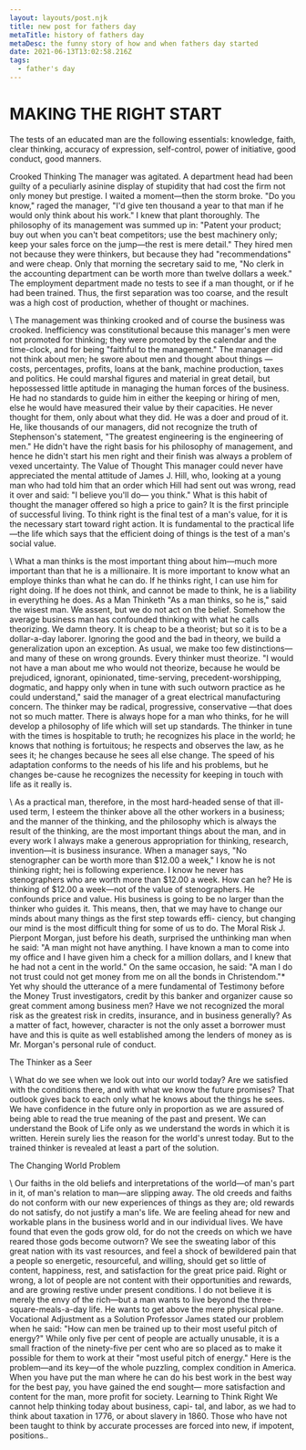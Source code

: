 ```yaml
---
layout: layouts/post.njk
title: new post for fathers day
metaTitle: history of fathers day
metaDesc: the funny story of how and when fathers day started
date: 2021-06-13T13:02:58.216Z
tags:
  - father's day
---
```

# MAKING THE RIGHT START



The tests of an educated man are the following essentials: knowledge, faith, clear thinking, accuracy of expression, self-control, power of initiative, good conduct, good manners.

Crooked Thinking 
    The manager was agitated. A department head had been guilty of a peculiarly asinine display of stupidity that had cost the firm not only money but prestige. I waited a moment—then the storm broke. "Do you know," raged the manager, "I'd give ten thousand a year to that man if he would only think about his work." I knew that plant thoroughly. The philosophy of its management was summed up in: "Patent your product; buy out when you can't beat competitors; use the best machinery only; keep your sales force on the jump—the rest is mere detail." They hired men not because they were thinkers, but because they had "recommendations" and were cheap. Only that morning the secretary said to me, "No clerk in the accounting department can be worth more than twelve dollars a week." The employment department made no tests to see if a man thought, or if he had been trained. Thus, the first separation was too coarse, and the result was a high cost of production, whether of thought or machines. 

\    The management was thinking crooked and of course the business was crooked. Inefficiency was constitutional because this manager's men were not promoted for thinking; they were promoted by the calendar and the time-clock, and for being "faithful to the management." The manager did not think about men; he swore about men and thought about things — costs, percentages, profits, loans at the bank, machine production, taxes and politics. He could marshal figures and material in great detail, but hepossessed little aptitude in managing the human forces of the business. He had no standards to guide him in either the keeping or hiring of men, else he would have measured their value by their capacities. He never thought for them, only about what they did. He was a doer and proud of it. He, like thousands of our managers, did not recognize the truth of Stephenson's statement, "The greatest engineering is the engineering of men." He didn't have the right basis for his philosophy of management, and hence he didn't start his men right and their finish was always a problem of vexed uncertainty. The Value of Thought This manager could never have appreciated the mental attitude of James J. Hill, who, looking at a young man who had told him that an order which Hill had sent out was wrong, read it over and said: "I believe you'll do— you think." What is this habit of thought the manager offered so high a price to gain? It is the first principle of successful living. To think right is the final test of a man's value, for it is the necessary start toward right action. It is fundamental to the practical life—the life which says that the efficient doing of things is the test of a man's social value. 

\    What a man thinks is the most important thing about him—much more important than that he is a millionaire. It is more important to know what an employe thinks than what he can do. If he thinks right, I can use him for right doing. If he does not think, and cannot be made to think, he is a liability in everything he does. As a Man Thinketh "As a man thinks, so he is," said the wisest man. We assent, but we do not act on the belief. Somehow the average business man has confounded thinking with what he calls theorizing. We damn theory. It is cheap to be a theorist; but so it is to be a dollar-a-day laborer. Ignoring the good and the bad in theory, we build a generalization upon an exception. As usual, we make too few distinctions—and many of these on wrong grounds. Every thinker must theorize. "I would not have a man about me who would not theorize, because he would be prejudiced, ignorant, opinionated, time-serving, precedent-worshipping, dogmatic, and happy only when in tune with such outworn practice as he could understand," said the manager of a great electrical manufacturing concern. The thinker may be radical, progressive, conservative —that does not so much matter. There is always hope for a man who thinks, for he will develop a philosophy of life which will set up standards. The thinker in tune with the times is hospitable to truth; he recognizes his place in the world; he knows that nothing is fortuitous; he respects and observes the law, as he sees it; he changes because he sees all else change. The speed of his adaptation conforms to the needs of his life and his problems, but he changes be-cause he recognizes the necessity for keeping in touch with life as it really is. 

\    As a practical man, therefore, in the most hard-headed sense of that ill-used term, I esteem the thinker above all the other workers in a business; and the manner of the thinking, and the philosophy which is always the result of the thinking, are the most important things about the man, and in every work I always make a generous appropriation for thinking, research, invention—it is business insurance. When a manager says, "No stenographer can be worth more than $12.00 a week," I know he is not thinking right; hei is following experience. I know he never has stenographers who are worth more than $12.00 a week. How can he? He is thinking of $12.00 a week—not of the value of stenographers. He confounds price and value. His business is going to be no larger than the thinker who guides it. This means, then, that we may have to change our minds about many things as the first step towards effi- ciency, but changing our mind is the most difficult thing for some of us to do. The Moral Risk J. Pierpont Morgan, just before his death, surprised the unthinking man when he said: "A man might not have anything. I have known a man to come into my office and I have given him a check for a million dollars, and I knew that he had not a cent in the world." On the same occasion, he said: "A man I do not trust could not get money from me on all the bonds in Christendom."* Yet why should the utterance of a mere fundamental of Testimony before the Money Trust investigators, credit by this banker and organizer cause so great comment among business men? Have we not recognized the moral risk as the greatest risk in credits, insurance, and in business generally? As a matter of fact, however, character is not the only asset a borrower must have and this is quite as well established among the lenders of money as is Mr. Morgan's personal rule of conduct. 

The Thinker as a Seer 

\    What do we see when we look out into our world today? Are we satisfied with the conditions there, and with what we know the future promises? That outlook gives back to each only what he knows about the things he sees. We have confidence in the future only in proportion as we are assured of being able to read the true meaning of the past and present. We can understand the Book of Life only as we understand the words in which it is written. Herein surely lies the reason for the world's unrest today. But to the trained thinker is revealed at least a part of the solution. 

The Changing World Problem 

\    Our faiths in the old beliefs and interpretations of the world—of man's part in it, of man's relation to man—are slipping away. The old creeds and faiths do not conform with our new experiences of things as they are; old rewards do not satisfy, do not justify a man's life. We are feeling ahead for new and workable plans in the business world and in our individual lives. We have found that even the gods grow old, for do not the creeds on which we have reared those gods become outworn? We see the sweating labor of this great nation with its vast resources, and feel a shock of bewildered pain that a people so energetic, resourceful, and willing, should get so little of content, happiness, rest, and satisfaction for the great price paid. Right or wrong, a lot of people are not content with their opportunities and rewards, and are growing restive under present conditions. I do not believe it is merely the envy of the rich—but a man wants to live beyond the three-square-meals-a-day life. He wants to get above the mere physical plane. Vocational Adjustment as a Solution Professor James stated our problem when he said: "How can men be trained up to their most useful pitch of energy?" While only five per cent of people are actually unusable, it is a small fraction of the ninety-five per cent who are so placed as to make it possible for them to work at their "most useful pitch of energy." Here is the problem—and its key—of the whole puzzling, complex condition in America. When you have put the man where he can do his best work in the best way for the best pay, you have gained the end sought— more satisfaction and content for the man, more profit for society. Learning to Think Right We cannot help thinking today about business, capi- tal, and labor, as we had to think about taxation in 1776, or about slavery in 1860. Those who have not been taught to think by accurate processes are forced into new, if impotent, positions..